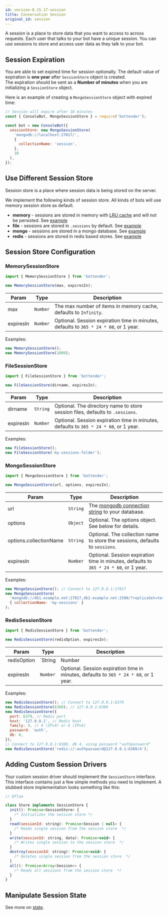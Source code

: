 ```yaml
---
id: version-0.15.17-session
title: Conversation Session
original_id: session
---
```


A session is a place to store data that you want to access to across requests. Each user that talks to your bot have a unique session. You can use sessions to store and access user data as they talk to your bot.

## Session Expiration

You are able to set expired time for session optionally. The default value of expiration is **one year** after `SessionStore` object is created.  
The expiration should be sent as a **Number of minutes** when you are initializing a `SessionStore` object.

Here is an example of creating a `MongoSessionStore` object with expired time:

```js
// Session will expire after 10 minutes
const { ConsoleBot, MongoSessionStore } = require('bottender');

const bot = new ConsoleBot({
  sessionStore: new MongoSessionStore(
    'mongodb://localhost:27017/',
    {
      collectionName: 'session',
    },
    10
  ),
});
```

## Use Different Session Store

Session store is a place where session data is being stored on the server.

We implement the following kinds of session store. All kinds of bots will use memory session store as default.

- **memory** - sessions are stored in memory with [LRU cache](https://github.com/isaacs/node-lru-cache) and will not be persisted. See [example](https://github.com/Yoctol/bottender/tree/v0.15.x/examples/session-memory)
- **file** - sessions are stored in `.sessions` by default. See
  [example](https://github.com/Yoctol/bottender/tree/v0.15.x/examples/session-file)
- **mongo** - sessions are stored in a mongo database. See
  [example](https://github.com/Yoctol/bottender/tree/v0.15.x/examples/session-mongo)
- **redis** - sessions are stored in redis based stores. See
  [example](https://github.com/Yoctol/bottender/tree/v0.15.x/examples/session-redis)

## Session Store Configuration

### MemorySessionStore

```js
import { MemorySessionStore } from 'bottender';

new MemorySessionStore(max, expiresIn);
```

| Param     | Type     | Description                                                                           |
| --------- | -------- | ------------------------------------------------------------------------------------- |
| max       | `Number` | The max number of items in memory cache, defaults to `Infinity`.                      |
| expiresIn | `Number` | Optional. Session expiration time in minutes, defaults to `365 * 24 * 60`, or 1 year. |

Examples:

```js
new MemorySessionStore();
new MemorySessionStore(1000);
```

### FileSessionStore

```js
import { FileSessionStore } from 'bottender';

new FileSessionStore(dirname, expiresIn);
```

| Param     | Type     | Description                                                                           |
| --------- | -------- | ------------------------------------------------------------------------------------- |
| dirname   | `String` | Optional. The directory name to store session files, defaults to `.sessions`.         |
| expiresIn | `Number` | Optional. Session expiration time in minutes, defaults to `365 * 24 * 60`, or 1 year. |

Examples:

```js
new FileSessionStore();
new FileSessionStore('my-sessions-folder');
```

### MongoSessionStore

```js
import { MongoSessionStore } from 'bottender';

new MongoSessionStore(url, options, expiresIn);
```

| Param                  | Type     | Description                                                                                                     |
| ---------------------- | -------- | --------------------------------------------------------------------------------------------------------------- |
| url                    | `String` | The [mongodb connection string](https://docs.mongodb.com/manual/reference/connection-string/) to your database. |
| options                | `Object` | Optional. The options object. See below for details.                                                            |
| options.collectionName | `String` | Optional. The collection name to store the sessions, defaults to `sessions`.                                    |
| expiresIn              | `Number` | Optional. Session expiration time in minutes, defaults to `365 * 24 * 60`, or 1 year.                           |

Examples:

```js
new MongoSessionStore(); // Connect to 127.0.0.1:27017
new MongoSessionStore(
  'mongodb://db1.example.net:27017,db2.example.net:2500/?replicaSet=test',
  { collectionName: 'my-sessions' }
);
```

### RedisSessionStore

```js
import { RedisSessionStore } from 'bottender';

new RedisSessionStore(redisOption, expiresIn);
```

| Param       | Type                       | Description                                                                                                                 |
| ----------- | -------------------------- | --------------------------------------------------------------------------------------------------------------------------- |
| redisOption | `String | Number | Object` | The [ioredis connection option](https://github.com/luin/ioredis#connect-to-redis) to your database. See below for examples. |
| expiresIn   | `Number`                   | Optional. Session expiration time in minutes, defaults to `365 * 24 * 60`, or 1 year.                                       |

Examples:

```js
new RedisSessionStore(); // Connect to 127.0.0.1:6379
new RedisSessionStore(6380); // 127.0.0.1:6380
new RedisSessionStore({
  port: 6379, // Redis port
  host: '127.0.0.1', // Redis host
  family: 4, // 4 (IPv4) or 6 (IPv6)
  password: 'auth',
  db: 0,
});
// Connect to 127.0.0.1:6380, db 4, using password "authpassword"
new RedisSessionStore('redis://:authpassword@127.0.0.1:6380/4');
```

## Adding Custom Session Drivers

Your custom session driver should implement the `SessionStore` interface. This interface contains just a few simple methods you need to implement. A stubbed store implementation looks something like this:

```js
// @flow

class Store implements SessionStore {
  init(): Promise<SessionStore> {
    /* Initializes the session store */
  }
  read(sessionId: string): Promise<Session | null> {
    /* Reads single session from the session store  */
  }
  write(sessionId: string, data): Promise<void> {
    /* Writes single session to the session store  */
  }
  destroy(sessionId: string): Promise<void> {
    /* Deletes single session from the session store  */
  }
  all(): Promise<Array<Session>> {
    /* Reads all sessions from the session store  */
  }
}
```

## Manipulate Session State

See more on [state](state).
